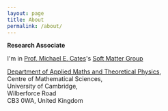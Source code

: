 ```yaml
---
layout: page
title: About
permalink: /about/
---
```


__Research Associate__

I'm in [Prof. Michael E. Cates]'s [Soft Matter Group]  <br/> 


[Department of Applied Maths and Theoretical Physics], <br/>
Centre of Mathematical Sciences, <br/>
University of Cambridge, <br/>
Wilberforce Road <br/>
CB3 0WA, United Kingdom <br/>

[Prof. Michael E. Cates]: http://www.damtp.cam.ac.uk/people/mec22/
[Soft Matter Group]: http://www.damtp.cam.ac.uk/research/softmatter/
[Department of Applied Maths and Theoretical Physics]: http://www.damtp.cam.ac.uk
